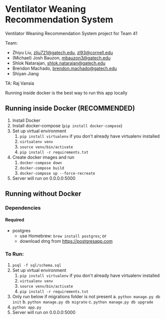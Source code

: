 # Ventilator Weaning Recommendation System
Ventilator Weaning Recommendation System project for Team 41

Team:
- Zhiyu Liu, zliu721@gatech.edu, zl93@cornell.edu
- (Michael) Josh Bauzon, mbauzon3@gatech.edu
- Shlok Natarajan, shlok.natarajan@gatech.edu
- Brendon Machado, brendon.machado@gatech.edu
- Shiyan Jiang

TA: Raj Vansia

Running inside docker is the best way to run this app locally

## Running inside Docker (RECOMMENDED)
1. Install Docker
2. Install docker-compose (`pip install docker-compose`)
3. Set up virtual environment
    1. `pip install virtualenv` if you don't already have virtualenv installed
    2. `virtualenv venv`
    3. `source venv/bin/activate`
    4. `pip install -r requirements.txt`
4. Create docker images and run
    1. `docker-compose down`
    2. `docker-compose build`
    3. `docker-compose up --force-recreate`
5. Server will run on 0.0.0.0:5000


## Running without Docker
### Dependencies
#### Required
- postgres
    - use Homebrew: `brew install postgres`; or
    - download dmg from https://postgresapp.com

### To Run:
1. `psql -f sql/schema.sql`
2. Set up virtual environment
    1. `pip install virtualenv` if you don't already have virtualenv installed
    2. `virtualenv venv`
    3. `source venv/bin/activate`
    4. `pip install -r requirements.txt`
3. Only run below if migrations folder is not present
    a. `python manage.py db init`
    b. `python manage.py db migrate`
    c. `python manage.py db upgrade`
4. `python app.py`
5. Server will run on 0.0.0.0:5000
